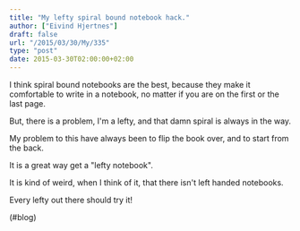 ```yaml
---
title: "My lefty spiral bound notebook hack."
author: ["Eivind Hjertnes"]
draft: false
url: "/2015/03/30/My/335"
type: "post"
date: 2015-03-30T02:00:00+02:00
---
```


I think spiral bound notebooks are the best, because they make it
comfortable to write in a notebook, no matter if you are on the first or
the last page.

But, there is a problem, I'm a lefty, and that damn spiral is always in
the way.

My problem to this have always been to flip the book over, and to start
from the back.

It is a great way get a "lefty notebook".

It is kind of weird, when I think of it, that there isn't left handed
notebooks.

Every lefty out there should try it!

(#blog)
